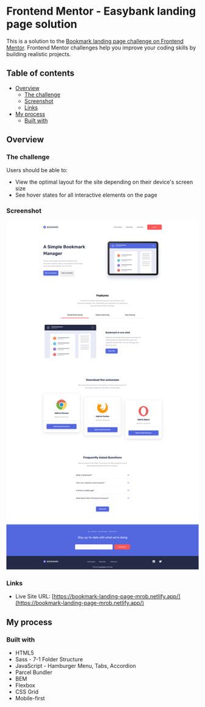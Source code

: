 # Frontend Mentor - Easybank landing page solution

This is a solution to the [Bookmark landing page challenge on Frontend Mentor](https://www.frontendmentor.io/challenges/bookmark-landing-page-5d0b588a9edda32581d29158). Frontend Mentor challenges help you improve your coding skills by building realistic projects.

## Table of contents

- [Overview](#overview)
  - [The challenge](#the-challenge)
  - [Screenshot](#screenshot)
  - [Links](#links)
- [My process](#my-process)
  - [Built with](#built-with)

## Overview

### The challenge

Users should be able to:

- View the optimal layout for the site depending on their device's screen size
- See hover states for all interactive elements on the page

### Screenshot

![Screenshot](https://github.com/mo-rob-1/bookmark-landing-page/blob/main/src/images/screenshot.png)

### Links

- Live Site URL: [https://bookmark-landing-page-mrob.netlify.app/](https://bookmark-landing-page-mrob.netlify.app/)

## My process

### Built with

- HTML5
- Sass - 7-1 Folder Structure
- JavaScript - Hamburger Menu, Tabs, Accordion
- Parcel Bundler
- BEM
- Flexbox
- CSS Grid
- Mobile-first
